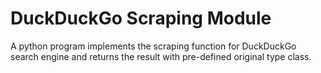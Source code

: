 # DuckDuckGo Scraping Module
A python program implements the scraping function for DuckDuckGo search engine and returns the result with pre-defined original type class.
